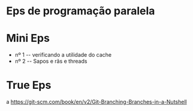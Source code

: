 # Eps de programação paralela

# Mini Eps

- nº 1 -- verificando a utilidade do cache
- nº 2 -- Sapos e rãs e threads

# True Eps
a
https://git-scm.com/book/en/v2/Git-Branching-Branches-in-a-Nutshell

